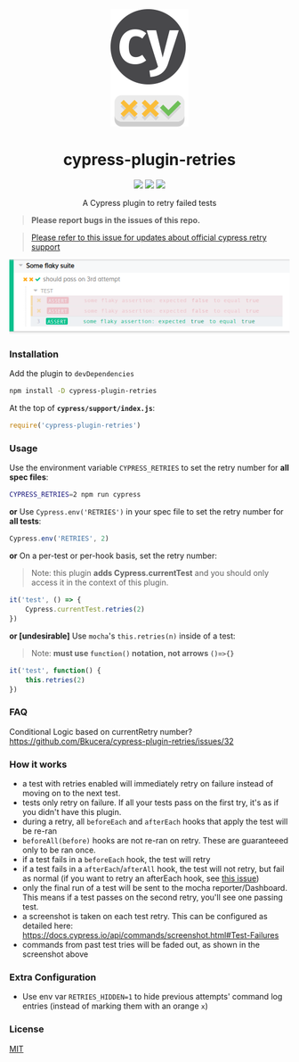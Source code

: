 

<div align="center">
    <img src="docs/readme-logo.png">
    <h1>cypress-plugin-retries</h1>
    <a href="https://www.npmjs.com/package/cypress-plugin-retries"><img src="https://img.shields.io/npm/v/cypress-plugin-retries.svg?style=flat"></a>
    <a href="https://www.npmjs.com/package/cypress-plugin-retries"><img src="https://img.shields.io/npm/dm/cypress-plugin-retries.svg"></a>
    <a href="https://github.com/bkucera/cypress-plugin-retries/blob/master/LICENSE"><img src="https://img.shields.io/github/license/bkucera/cypress-plugin-retries.svg"></a>

<p>A Cypress plugin to retry failed tests</p>

</div>

> **Please report bugs in the issues of this repo.**

> [Please refer to this issue for updates about official cypress retry support](https://github.com/cypress-io/cypress/issues/1313)

![](docs/readme-screenshot.png)

### Installation

Add the plugin to `devDependencies`
```bash
npm install -D cypress-plugin-retries
```

At the top of **`cypress/support/index.js`**:
```js
require('cypress-plugin-retries')
```


### Usage

Use the environment variable `CYPRESS_RETRIES` to set the retry number for **all spec files**:
```bash
CYPRESS_RETRIES=2 npm run cypress
```
**or** Use `Cypress.env('RETRIES')` in your spec file to set the retry number for **all tests**:
```js
Cypress.env('RETRIES', 2)
```
**or** On a per-test or per-hook basis, set the retry number:
> Note: this plugin **adds Cypress.currentTest** and you should only access it in the context of this plugin.
```js
it('test', () => {
    Cypress.currentTest.retries(2)
})
```
**or [undesirable]** Use `mocha`'s `this.retries(n)` inside of a test:
> Note: **must use `function()` notation, not arrows `()=>{}`**
```js
it('test', function() {
    this.retries(2)
})
```

### FAQ
Conditional Logic based on currentRetry number?
https://github.com/Bkucera/cypress-plugin-retries/issues/32

### How it works
- a test with retries enabled will immediately retry on failure instead of moving on to the next test.
- tests only retry on failure. If all your tests pass on the first try, it's as if you didn't have this plugin.
- during a retry, all `beforeEach` and `afterEach` hooks that apply the test will be re-ran
- `beforeAll(before)` hooks are not re-ran on retry. These are guaranteeed only to be ran once.
- if a test fails in a `beforeEach` hook, the test will retry
- if a test fails in a `afterEach`/`afterAll` hook, the test will not retry, but fail as normal (if you want to retry an afterEach hook, see [this issue](https://github.com/Bkucera/cypress-plugin-retries/issues/7))
- only the final run of a test will be sent to the mocha reporter/Dashboard. This means if a test passes on the second retry, you'll see one passing test.
- a screenshot is taken on each test retry. This can be configured as detailed here: https://docs.cypress.io/api/commands/screenshot.html#Test-Failures 
- commands from past test tries will be faded out, as shown in the screenshot above

### Extra Configuration
- Use env var `RETRIES_HIDDEN=1` to hide previous attempts' command log entries (instead of marking them with an orange `x`)

### License
[MIT](LICENSE)
